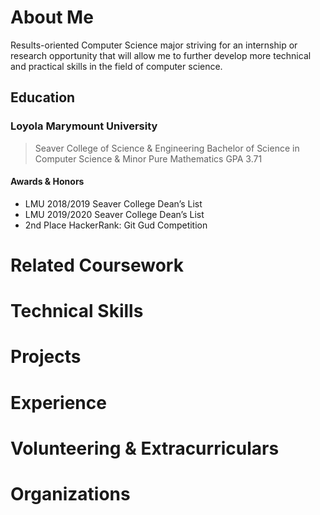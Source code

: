 # About Me

Results-oriented Computer Science major striving for an internship or research opportunity that will allow me to further develop more technical and practical skills in the field of computer science. 

## Education

### **Loyola Marymount University**
> Seaver College of Science & Engineering
> Bachelor of Science in Computer Science & Minor Pure Mathematics
> GPA 3.71

#### **Awards & Honors**
* LMU 2018/2019 Seaver College Dean’s List
* LMU 2019/2020 Seaver College Dean’s List
* 2nd Place HackerRank: Git Gud Competition 

# Related Coursework

# Technical Skills

# Projects

# Experience

# Volunteering & Extracurriculars

# Organizations


